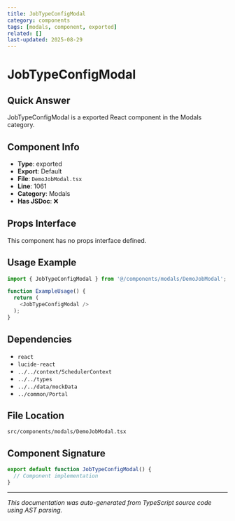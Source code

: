 ```yaml
---
title: JobTypeConfigModal
category: components
tags: [modals, component, exported]
related: []
last-updated: 2025-08-29
---
```


# JobTypeConfigModal

## Quick Answer
JobTypeConfigModal is a exported React component in the Modals category.

## Component Info

- **Type**: exported
- **Export**: Default
- **File**: `DemoJobModal.tsx`
- **Line**: 1061
- **Category**: Modals
- **Has JSDoc**: ❌

## Props Interface

This component has no props interface defined.

## Usage Example

```typescript
import { JobTypeConfigModal } from '@/components/modals/DemoJobModal';

function ExampleUsage() {
  return (
    <JobTypeConfigModal />
  );
}
```

## Dependencies


- `react`
- `lucide-react`
- `../../context/SchedulerContext`
- `../../types`
- `../../data/mockData`
- `../common/Portal`


## File Location

`src/components/modals/DemoJobModal.tsx`

## Component Signature

```typescript
export default function JobTypeConfigModal() { 
  // Component implementation
}
```

---

*This documentation was auto-generated from TypeScript source code using AST parsing.*